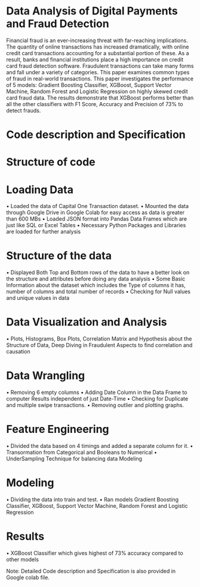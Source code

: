 # Data Analysis of Digital Payments and Fraud Detection
Financial fraud is an ever-increasing threat with far-reaching implications. The quantity of online transactions has increased dramatically, with online credit card transactions accounting for a substantial portion of these. As a result, banks and financial institutions place a high importance on credit card fraud detection software. Fraudulent transactions can take many forms and fall under a variety of categories. This paper examines common types of fraud in real-world transactions. This paper investigates the performance of 5 models: Gradient Boosting Classifier, XGBoost, Support Vector Machine, Random Forest and Logistic Regression on highly skewed credit card fraud data. The results demonstrate that XGBoost performs better than all the other classifiers with F1 Score, Accuracy and Precision of 73% to detect frauds.

# Code description and Specification

# Structure of code
# Loading Data
• Loaded the data of Capital One Transaction dataset.
• Mounted the data through Google Drive in Google Colab for easy access as data is greater than 600 MBs
• Loaded JSON format into Pandas Data Frames which are just like SQL or Excel Tables
• Necessary Python Packages and Libraries are loaded for further analysis

# Structure of the data
• Displayed Both Top and Bottom rows of the data to have a better look on the structure and attributes before doing any data analysis
• Some Basic Information about the dataset which includes the Type of columns it has, number of columns and total number of records
• Checking for Null values and unique values in data 

# Data Visualization and Analysis
• Plots, Histograms, Box Plots, Correlation Matrix and Hypothesis about the Structure of Data, Deep Diving in Fraudulent Aspects to find correlation and causation

# Data Wrangling
• Removing 6 empty columns
• Adding Date Column in the Data Frame to computer Results independent of just Date-Time
• Checking for Duplicate and multiple swipe transactions.
• Removing outlier and plotting graphs.

# Feature Engineering
• Divided the data based on 4 timings and added a separate column for it.
• Transormation from Categorical and Booleans to Numerical
• UnderSampling Technique for balancing data Modeling

# Modeling
• Dividing the data into train and test.
• Ran models Gradient Boosting Classifier, XGBoost, Support Vector Machine, Random Forest and Logistic Regression
 
 # Results
 • XGBoost Classifier which gives highest of 73% accuracy compared to other models

Note: Detailed Code description and Specification is also provided in Google colab file.

    

